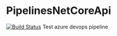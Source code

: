 # PipelinesNetCoreApi
[![Build Status](https://dev.azure.com/angelapatyu/Project%20Angela/_apis/build/status/FrauleinGela.PipelinesNetCoreApi?branchName=main)](https://dev.azure.com/angelapatyu/Project%20Angela/_build/latest?definitionId=1&branchName=main)
Test azure devops pipeline

